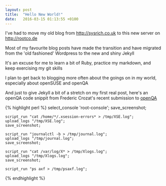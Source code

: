 ```yaml
---
layout: post
title:  "Hello New World!"
date:   2016-03-15 01:13:55 +0100
---
```

I've had to move my old blog from <http://sysrich.co.uk> to this new server on <http://rootco.de>

Most of my favourite blog posts have made the transition and have migrated from the 'old fashioned' Wordpress to the new and shiny Jekyll

It's an excuse for me to learn a bit of Ruby, practice my markdown, and keep exercising my git skills

I plan to get back to blogging more often about the goings on in my world, especially about openSUSE and openQA

And just to give Jekyll a bit of a stretch on my first real post, here's an openQA code snippit from Frederic Crozat's recent submission to
[openQA](https://github.com/os-autoinst/os-autoinst-distri-opensuse)

{% highlight perl %}
    select_console 'root-console';
    save_screenshot;

    script_run "cat /home/*/.xsession-errors* > /tmp/XSE.log";
    upload_logs "/tmp/XSE.log";
    save_screenshot;

    script_run "journalctl -b > /tmp/journal.log";
    upload_logs "/tmp/journal.log";
    save_screenshot;

    script_run "cat /var/log/X* > /tmp/Xlogs.log";
    upload_logs "/tmp/Xlogs.log";
    save_screenshot;

    script_run "ps axf > /tmp/psaxf.log";
{% endhighlight %}
